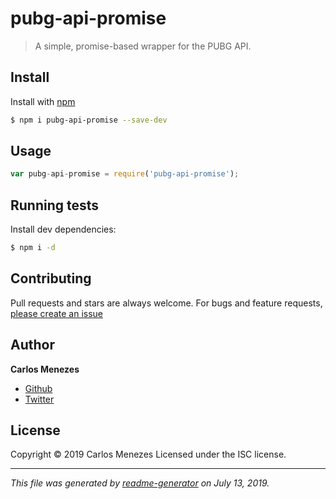 # pubg-api-promise

> A simple, promise-based wrapper for the PUBG API.

## Install

Install with [npm](https://www.npmjs.com/)

```sh
$ npm i pubg-api-promise --save-dev
```

## Usage

```js
var pubg-api-promise = require('pubg-api-promise');
```

## Running tests

Install dev dependencies:

```sh
$ npm i -d
```

## Contributing

Pull requests and stars are always welcome. For bugs and feature requests, [please create an issue](https://github.com/carlos-menezes/pubg-api-promise/issues)

## Author

**Carlos Menezes**

* [Github](https://github.com/carlos-menezes)
* [Twitter](https://twitter.com/c_mnzs)

## License

Copyright © 2019 Carlos Menezes
Licensed under the ISC license.

***

_This file was generated by [readme-generator](https://github.com/jonschlinkert/readme-generator) on July 13, 2019._
